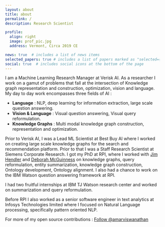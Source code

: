```yaml
---
layout: about
title: about
permalink: /
description: Research Scientist

profile:
  align: right
  image: prof_pic.jpg
  address: Vermont, Circa 2019 CE

news: true  # includes a list of news items
selected_papers: true # includes a list of papers marked as "selected={true}"
social: true  # includes social icons at the bottom of the page
---
```


I am a Machine Learning Research Manager at Verisk AI. As a researcher I work on a gamut of problems that fall at the intersection of Knowledge graph representation and construction, optimization, vision and language. My day to day work encompasses three fields of AI :

* **Language** : NLP, deep learning for information extraction, large scale question answering.
* **Vision & Language** : Visual question answering, Visual query reformulation.
* **Knowledge Graphs** : Multi modal knowledge graph construction, representation and optimization.

Prior to Verisk AI, I was a Lead ML Scientist at Best Buy AI where I worked on creating large scale knowledge graphs for the search and recommendation platform. Prior to that I was a Staff Research Scientist at Siemens Corporate Research. I got my PhD at RPI, where I worked with [Jim Hendler](https://www.cs.rpi.edu/~hendler/) and [Deborah McGuinness](https://en.wikipedia.org/wiki/Deborah_McGuinness) on knowledge graphs, query reformulation, entity summarization, knowledge graph construction, Ontology development, Ontology alignment. I also had a chance to work on the IBM Watson question answering framework at RPI.

I had two fruitful internships at IBM TJ Watson research center and worked on summarization and query reformulation.

Before RPI I also worked as a senior software engineer in text analytics at Infosys Technologies limited where I focused on Natural Language processing, specifically pattern oriented NLP.

For more of my open source contributions :   <a class="github-button" href="https://github.com/amarviswanathan" data-show-count="true" aria-label="Follow on github"> Follow @amarviswanathan</a>
